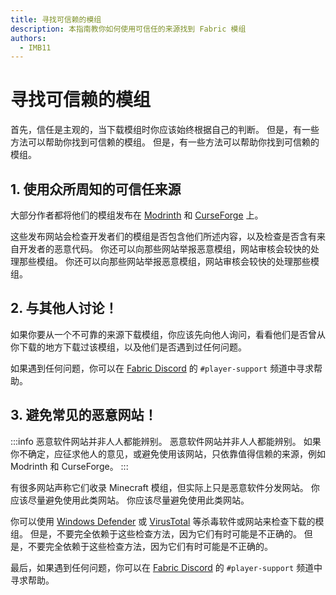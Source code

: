 ```yaml
---
title: 寻找可信赖的模组
description: 本指南教你如何使用可信任的来源找到 Fabric 模组
authors:
  - IMB11
---
```


# 寻找可信赖的模组

首先，信任是主观的，当下载模组时你应该始终根据自己的判断。 但是，有一些方法可以帮助你找到可信赖的模组。 但是，有一些方法可以帮助你找到可信赖的模组。

## 1. 使用众所周知的可信任来源

大部分作者都将他们的模组发布在 [Modrinth](https://modrinth.com/mods?g=categories:%27fabric%27) 和 [CurseForge](https://www.curseforge.com/minecraft/search?class=mc-mods&gameVersionTypeId=4) 上。

这些发布网站会检查开发者们的模组是否包含他们所述内容，以及检查是否含有来自开发者的恶意代码。 你还可以向那些网站举报恶意模组，网站审核会较快的处理那些模组。 你还可以向那些网站举报恶意模组，网站审核会较快的处理那些模组。

## 2. 与其他人讨论！

如果你要从一个不可靠的来源下载模组，你应该先向他人询问，看看他们是否曾从你下载的地方下载过该模组，以及他们是否遇到过任何问题。

如果遇到任何问题，你可以在 [Fabric Discord](https://discord.gg/v6v4pMv) 的 `#player-support` 频道中寻求帮助。

## 3. 避免常见的恶意网站！

:::info
恶意软件网站并非人人都能辨别。 恶意软件网站并非人人都能辨别。 如果你不确定，应征求他人的意见，或避免使用该网站，只依靠值得信赖的来源，例如 Modrinth 和 CurseForge。
:::

有很多网站声称它们收录 Minecraft 模组，但实际上只是恶意软件分发网站。 你应该尽量避免使用此类网站。 你应该尽量避免使用此类网站。

你可以使用 [Windows Defender](https://www.microsoft.com/en-us/windows/comprehensive-security) 或 [VirusTotal](https://www.virustotal.com/) 等杀毒软件或网站来检查下载的模组。 但是，不要完全依赖于这些检查方法，因为它们有时可能是不正确的。 但是，不要完全依赖于这些检查方法，因为它们有时可能是不正确的。

最后，如果遇到任何问题，你可以在 [Fabric Discord](https://discord.gg/v6v4pMv) 的 `#player-support` 频道中寻求帮助。
